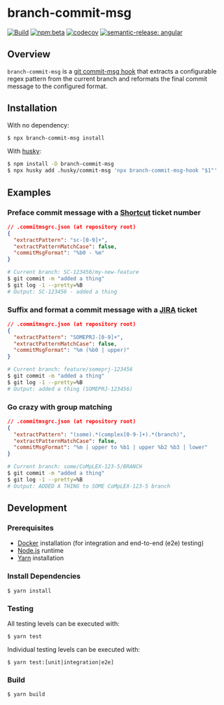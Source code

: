 # branch-commit-msg

[![Build](https://github.com/brajkowski/branch-commit-msg/actions/workflows/build.yml/badge.svg)](https://github.com/brajkowski/branch-commit-msg/actions/workflows/build.yml)
[![npm:beta](https://img.shields.io/npm/v/branch-commit-msg/beta?logo=npm)](https://www.npmjs.com/package/branch-commit-msg)
[![codecov](https://codecov.io/gh/brajkowski/branch-commit-msg/branch/beta/graph/badge.svg?token=NWWKAPQ3C7)](https://codecov.io/gh/brajkowski/branch-commit-msg)
[![semantic-release: angular](https://img.shields.io/badge/semantic--release-angular-e10079?logo=semantic-release)](https://github.com/semantic-release/semantic-release)

## Overview

`branch-commit-msg` is a [git commit-msg hook](https://git-scm.com/docs/githooks#_commit_msg) that extracts a configurable regex pattern from the current branch and reformats the final commit message to the configured format.

## Installation

With no dependency:

```sh
$ npx branch-commit-msg install
```

With [husky](https://github.com/typicode/husky):

```sh
$ npm install -D branch-commit-msg
$ npx husky add .husky/commit-msg 'npx branch-commit-msg-hook "$1"'
```

## Examples

### Preface commit message with a [Shortcut](https://shortcut.com/) ticket number

```json
// .commitmsgrc.json (at repository root)
{
  "extractPattern": "sc-[0-9]+",
  "extractPatternMatchCase": false,
  "commitMsgFormat": "%b0 - %m"
}
```

```sh
# Current branch: SC-123456/my-new-feature
$ git commit -m "added a thing"
$ git log -1 --pretty=%B
# Output: SC-123456 - added a thing
```

### Suffix and format a commit message with a [JIRA](https://www.atlassian.com/software/jira) ticket

```json
// .commitmsgrc.json (at repository root)
{
  "extractPattern": "SOMEPRJ-[0-9]+",
  "extractPatternMatchCase": false,
  "commitMsgFormat": "%m (%b0 | upper)"
}
```

```sh
# Current branch: feature/someprj-123456
$ git commit -m "added a thing"
$ git log -1 --pretty=%B
# Output: added a thing (SOMEPRJ-123456)
```

### Go crazy with group matching

```json
// .commitmsgrc.json (at repository root)
{
  "extractPattern": "(some).*(complex[0-9-]+).*(branch)",
  "extractPatternMatchCase": false,
  "commitMsgFormat": "%m | upper to %b1 | upper %b2 %b3 | lower"
}
```

```sh
# Current branch: some/CoMpLEX-123-5/BRANCH
$ git commit -m "added a thing"
$ git log -1 --pretty=%B
# Output: ADDED A THING to SOME CoMpLEX-123-5 branch
```

## Development

### Prerequisites

- [Docker](https://www.docker.com/) installation (for integration and end-to-end (e2e) testing)
- [Node.js](https://nodejs.org/en/) runtime
- [Yarn](https://yarnpkg.com/) installation

### Install Dependencies

```
$ yarn install
```

### Testing

All testing levels can be executed with:

```
$ yarn test
```

Individual testing levels can be executed with:

```
$ yarn test:[unit|integration|e2e]
```

### Build

```
$ yarn build
```
